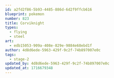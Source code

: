 ```yaml
---
id: a2fd2f86-5b93-4485-886d-6d2f9ffcb616
blueprint: pokemon
number: 823
title: Corviknight
types:
  - flying
  - steel
art:
  - edb15053-909a-408e-829e-9884e68ebd1f
author: 4d8d6ede-5963-429f-9c2f-74b897007e0c
tags:
  - stage-2
updated_by: 4d8d6ede-5963-429f-9c2f-74b897007e0c
updated_at: 1716679348
---
```

